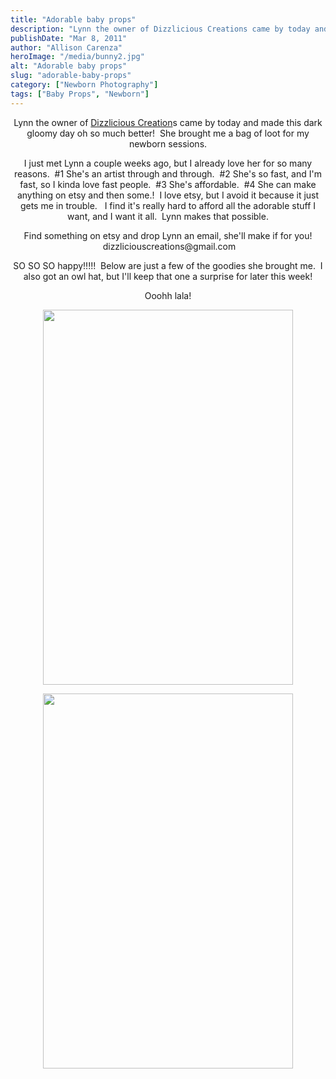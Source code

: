 ```yaml
---
title: "Adorable baby props"
description: "Lynn the owner of Dizzlicious Creations came by today and made this dark gloomy day oh so much better!  She "
publishDate: "Mar 8, 2011"
author: "Allison Carenza"
heroImage: "/media/bunny2.jpg"
alt: "Adorable baby props"
slug: "adorable-baby-props"
category: ["Newborn Photography"]
tags: ["Baby Props", "Newborn"]
---
```


<p style="text-align: center;">Lynn the owner of <a href="http://www.facebook.com/pages/DizzliciousCreations/106159336120367?ref=ts&amp;sk=wall">Dizzlicious Creation</a>s came by today and made this dark gloomy day oh so much better!  She brought me a bag of loot for my newborn sessions.</p>
<p style="text-align: center;">I just met Lynn a couple weeks ago, but I already love her for so many reasons.  #1 She&apos;s an artist through and through.  #2 She&apos;s so fast, and I&apos;m fast, so I kinda love fast people.  #3 She&apos;s affordable.  #4 She can make anything on etsy and then some.!  I love etsy, but I avoid it because it just gets me in trouble.   I find it&apos;s really hard to afford all the adorable stuff I want, and I want it all.  Lynn makes that possible.</p>
<p style="text-align: center;">Find something on etsy and drop Lynn an email, she&apos;ll make if for you!  dizzliciouscreations@gmail.com</p>
<p style="text-align: center;">SO SO SO happy!!!!!  Below are just a few of the goodies she brought me.  I also got an owl hat, but I&apos;ll keep that one a surprise for later this week!</p>
<p style="text-align: center;">Ooohh lala!</p>
<p style="text-align: center;">
<p style="text-align: center;"><a rel="attachment wp-att-2051" href="http://www.allisoncarenza.com/archives/2050/bunny2"><img class="aligncenter size-full wp-image-2051" title="bunny2" src="/media/bunny2.jpg" alt="" width="400" height="600" /></a></p>
<p style="text-align: center;">
<p style="text-align: center;"><a rel="attachment wp-att-2052" href="http://www.allisoncarenza.com/archives/2050/football"><img class="aligncenter size-full wp-image-2052" title="football" src="/media/football.jpg" alt="" width="400" height="600" /></a></p>
<p style="text-align: center;">
<p style="text-align: center;">
